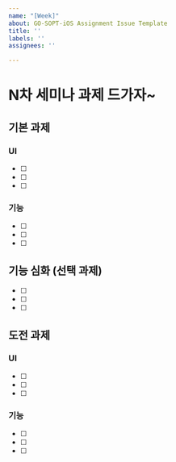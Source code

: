 ```yaml
---
name: "[Week]"
about: GO-SOPT-iOS Assignment Issue Template
title: ''
labels: ''
assignees: ''

---
```


# N차 세미나 과제 드가자~
## 기본 과제
### UI
- [ ]
- [ ]
- [ ]

### 기능
- [ ]
- [ ]
- [ ]

## 기능 심화 (선택 과제)
- [ ]
- [ ]
- [ ]

## 도전 과제
### UI
- [ ]
- [ ]
- [ ]

### 기능
- [ ]
- [ ]
- [ ]
